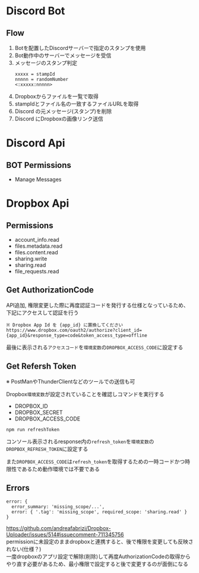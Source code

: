 # Discord Bot

## Flow

1. Botを配置したDiscordサーバーで指定のスタンプを使用
1. Bot動作中のサーバーでメッセージを受信
1. メッセージのスタンプ判定
    ```
    xxxxx = stampId
    nnnnn = randomNumber
    <:xxxxx:nnnnn>
    ```
1. Dropboxからファイルを一覧で取得
1. stampIdとファイル名の一致するファイルURLを取得
1. Discord の元メッセージ(スタンプ)を削除
1. Discord にDropboxの画像リンク送信

# Discord Api

## BOT Permissions
- Manage Messages

# Dropbox Api

## Permissions
- account_info.read
- files.metadata.read
- files.content.read
- sharing.write
- sharing.read
- file_requests.read

## Get AuthorizationCode
API追加, 権限変更した際に再度認証コードを発行する仕様となっているため、下記にアクセスして認証を行う
```
※ Dropbox App Id を {app_id} に置換してください
https://www.dropbox.com/oauth2/authorize?client_id={app_id}&response_type=code&token_access_type=offline
```
最後に表示される`アクセスコード`を`環境変数`の`DROPBOX_ACCESS_CODE`に設定する

## Get Refersh Token
※ PostManやThunderClientなどのツールでの送信も可

Dropbox`環境変数`が設定されていることを確認しコマンドを実行する
- DROPBOX_ID
- DROPBOX_SECRET
- DROPBOX_ACCESS_CODE
```
npm run refreshToken
```
コンソール表示されるresponse内の`refresh_token`を`環境変数`の`DROPBOX_REFRESH_TOKEN`に設定する

また`DROPBOX_ACCESS_CODE`は`refresh_token`を取得するための一時コードかつ時限性であるため動作環境では不要である

## Errors
```
error: {
  error_summary: 'missing_scope/...',
  error: { '.tag': 'missing_scope', required_scope: 'sharing.read' }
}
```
https://github.com/andreafabrizi/Dropbox-Uploader/issues/514#issuecomment-711345756  
permissionに未設定のままdropboxと連携すると、後で権限を変更しても反映されない(仕様？)  
一度dropboxのアプリ設定で解除(削除)して再度AuthorizationCodeの取得からやり直す必要があるため、最小権限で設定すると後で変更するのが面倒になる

